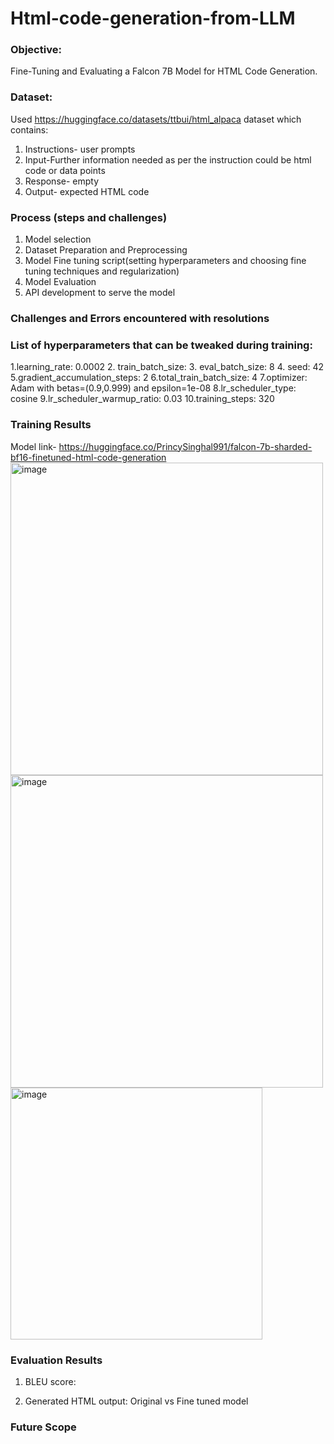 # Html-code-generation-from-LLM


### Objective: 
Fine-Tuning and Evaluating a Falcon 7B Model for HTML Code Generation. 

### Dataset:
Used https://huggingface.co/datasets/ttbui/html_alpaca dataset which contains:
1. Instructions- user prompts
2. Input-Further information needed as per the instruction could be html code or data points 
3. Response- empty 
4. Output- expected HTML code


### Process (steps and challenges) 
1. Model selection
2. Dataset Preparation and Preprocessing 
3. Model Fine tuning script(setting hyperparameters and choosing fine tuning techniques and regularization) 
4. Model Evaluation
5. API development to serve the model

### Challenges and Errors encountered with resolutions 




### List of hyperparameters that can be tweaked during training: 
1.learning_rate: 0.0002
2. train_batch_size:
3. eval_batch_size: 8
4. seed: 42
5.gradient_accumulation_steps: 2
6.total_train_batch_size: 4
7.optimizer: Adam with betas=(0.9,0.999) and epsilon=1e-08
8.lr_scheduler_type: cosine
9.lr_scheduler_warmup_ratio: 0.03
10.training_steps: 320

### Training Results
Model link- https://huggingface.co/PrincySinghal991/falcon-7b-sharded-bf16-finetuned-html-code-generation
<img width="500" alt="image" src="https://github.com/PrincySinghal/Html-code-generation-from-LLM/assets/87893594/1b43ccd7-10ad-4962-b30c-5859973b681e">
<img width="500" alt="image" src="https://github.com/PrincySinghal/Html-code-generation-from-LLM/assets/87893594/dbffede6-3aa2-42c5-8683-a2f43b8d4d1f">
<img width="403" alt="image" src="https://github.com/PrincySinghal/Html-code-generation-from-LLM/assets/87893594/21b88108-3fc1-403f-b861-e66f76f24d9b">


### Evaluation Results
1. BLEU score: 

2. Generated HTML output:
Original vs Fine tuned model 


### Future Scope 





